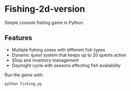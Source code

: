 # Fishing-2d-version

Simple console fishing game in Python.

## Features

- Multiple fishing zones with different fish types
- Dynamic quest system that keeps up to 20 quests active
- Shop and inventory management
- Day/night cycle with seasons affecting fish availability

Run the game with:

```bash
python fishing.py
```
